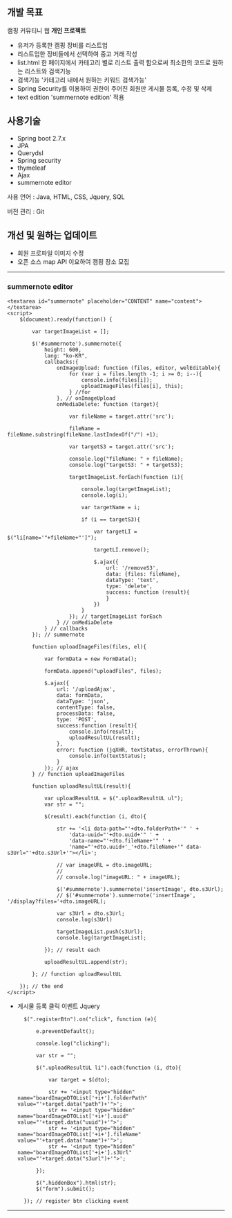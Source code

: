 ## 개발 목표
캠핑 커뮤티니 웹 **개인 프로젝트** 
- 유저가 등록한 캠핑 장비를 리스트업
- 리스트업한 장비들에서 선택하여 중고 거래 작성
- list.html 한 페이지에서 카테고리 별로 리스트 출력 함으로써 최소한의 코드로 원하는 리스트와 검색기능
- 검색기능 '카테고리 내에서 원하는 키워드 검색가능'
- Spring Security를 이용하여 권한이 주어진 회원만 게시물 등록, 수정 및 삭제
- text edition 'summernote edition' 적용

## 사용기술
- Spring boot 2.7.x
- JPA
- Querydsl
- Spring security
- thymeleaf
- Ajax 
- summernote editor

사용 언어 : Java, HTML, CSS, Jquery, SQL

버전 관리 : Git 

## 개선 및 원하는 업데이트 
- 회원 프로파일 이미지 수정
- 오픈 소스 map API 이요하여 캠핑 장소 모집

------

### summernote editor ###
    <textarea id="summernote" placeholder="CONTENT" name="content"></textarea>
    <script>
        $(document).ready(function() {
    
            var targetImageList = [];
    
            $('#summernote').summernote({
                height: 600,
                lang: "ko-KR",
                callbacks:{
                    onImageUpload: function (files, editor, welEditable){
                        for (var i = files.length -1; i >= 0; i--){
                            console.info(files[i]);
                            uploadImageFiles(files[i], this);
                        } //for
                    }, // onImageUpload
                    onMediaDelete: function (target){
    
                        var fileName = target.attr('src');
    
                        fileName = fileName.substring(fileName.lastIndexOf("/") +1);
    
                        var targetS3 = target.attr('src');
    
                        console.log("fileName: " + fileName);
                        console.log("targetS3: " + targetS3);
    
                        targetImageList.forEach(function (i){
    
                            console.log(targetImageList);
                            console.log(i);
    
                            var targetName = i;
    
                            if (i == targetS3){
    
                                var targetLI = $("li[name='"+fileName+"']");
    
                                targetLI.remove();
    
                                $.ajax({
                                    url: '/removeS3',
                                    data: {files: fileName},
                                    dataType: 'text',
                                    type: 'delete',
                                    success: function (result){
                                    }
                                })
                            }
                        }); // targetImageList forEach
                    } // onMediaDelete
                } // callbacks
            }); // summernote
    
            function uploadImageFiles(files, el){
    
                var formData = new FormData();
    
                formData.append("uploadFiles", files);
    
                $.ajax({
                    url: '/uploadAjax',
                    data: formData,
                    dataType: 'json',
                    contentType: false,
                    processData: false,
                    type: 'POST',
                    success:function (result){
                        console.info(result);
                        uploadResultUL(result);
                    },
                    error: function (jqXHR, textStatus, errorThrown){
                        console.info(textStatus);
                    }
                }); // ajax
            } // function uploadImageFiles
    
            function uploadResultUL(result){
    
                var uploadResultUL = $(".uploadResultUL ul");
                var str = "";
    
                $(result).each(function (i, dto){
    
                    str += '<li data-path="'+dto.folderPath+'" ' +
                        'data-uuid="'+dto.uuid+'" ' +
                        'data-name="'+dto.fileName+'" ' +
                        'name="'+dto.uuid+'_'+dto.fileName+'" data-s3Url="'+dto.s3Url+'"></li>';
    
                    // var imageURL = dto.imageURL;
                    //
                    // console.log("imageURL: " + imageURL);
    
                    $('#summernote').summernote('insertImage', dto.s3Url);
                    // $('#summernote').summernote('insertImage', '/display?files='+dto.imageURL);
    
                    var s3Url = dto.s3Url;
                    console.log(s3Url)
    
                    targetImageList.push(s3Url);
                    console.log(targetImageList);
    
                }); // result each
    
                uploadResultUL.append(str);
    
            }; // function uploadResultUL
    
        }); // the end
    </script>

- 게시물 등록 클릭 이벤트 Jquery
  
        $(".registerBtn").on("click", function (e){
        
            e.preventDefault();
        
            console.log("clicking");
        
            var str = "";
        
            $(".uploadResultUL li").each(function (i, dto){
        
                var target = $(dto);
        
                str += '<input type="hidden" name="boardImageDTOList['+i+'].folderPath" value="'+target.data("path")+'">';
                str += '<input type="hidden" name="boardImageDTOList['+i+'].uuid" value="'+target.data("uuid")+'">';
                str += '<input type="hidden" name="boardImageDTOList['+i+'].fileName" value="'+target.data("name")+'">';
                str += '<input type="hidden" name="boardImageDTOList['+i+'].s3Url" value="'+target.data("s3url")+'">';
        
            });
        
            $(".hiddenBox").html(str);
            $("form").submit();
        
        }); // register btn clicking event

---
    

